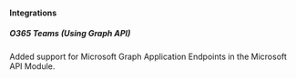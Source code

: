 
#### Integrations

##### O365 Teams (Using Graph API)

Added support for Microsoft Graph Application Endpoints in the Microsoft API Module.